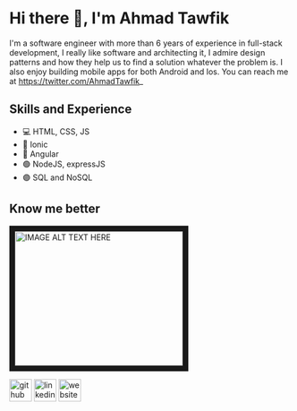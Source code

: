 # Hi there 👋, I'm Ahmad Tawfik
I'm a software engineer with more than 6 years of experience in full-stack development, I really like software and architecting it, I admire design patterns and how they help us to find a solution whatever the problem is. I also enjoy building mobile apps for both Android and Ios. You can reach me at https://twitter.com/AhmadTawfik_

## Skills and Experience
* 💻 HTML, CSS, JS
* 📱 Ionic
* 🔴 Angular
* 🟢 NodeJS, expressJS
* 🟣 SQL and NoSQL

## Know me better

<a href="https://www.youtube.com/watch?v=Q-CH-64vZuE" target="_blank"><img src="http://img.youtube.com/vi/Q-CH-64vZuE/0.jpg" 
alt="IMAGE ALT TEXT HERE" width="300" height="240" border="10" /></a>


[<img src='https://cdn.jsdelivr.net/npm/simple-icons@3.0.1/icons/github.svg' alt='github' height='40'>](https://github.com/Ahmadtawfik-10)  [<img src='https://cdn.jsdelivr.net/npm/simple-icons@3.0.1/icons/linkedin.svg' alt='linkedin' height='40'>](https://www.linkedin.com/in/https://www.linkedin.com/in/ahmad-tawfik-6b534b215//)  [<img src='https://cdn.jsdelivr.net/npm/simple-icons@3.0.1/icons/icloud.svg' alt='website' height='40'>](https://dev.page/ahmad-tawfik)  

